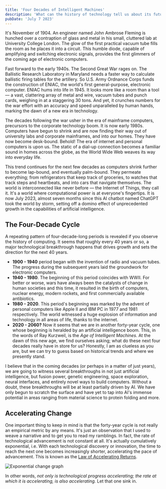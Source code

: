 ```yaml
---
title: 'Four Decades of Intelligent Machines'
description: 'What can the history of technology tell us about its future?'
pubDate: 'July 7 2023'
---
```


It's November of 1904. An engineer named John Ambrose Fleming is hunched over a contraption of glass and metal in his small, cluttered lab at University College London. The glow of the first practical vacuum tube fills the room as he places it into a circuit. This humble diode, capable of amplifying and switching electronic signals, provides the first glimmers of the coming age of electronic computers.

Fast forward to the early 1940s. The Second Great War rages on. The Ballistic Research Laboratory in Maryland needs a faster way to calculate ballistic firing tables for the artillery. So U.S. Army Ordnance Corps funds the construction of ENIAC, the world's first general-purpose, electronic computer. ENIAC hums into life in 1945. It looks more like a room than a tool — a vast, clattering array of metal and wire, vacuum tubes and punch cards, weighing in at a staggering 30 tons. And yet, it crunches numbers for the war effort with an accuracy and speed unparalleled by human hands, marking the dawn of a new era in technology.

The decades following the war usher in the era of mainframe computers, precursors to the corporate technology boom. It is now early 1980s. Computers have begun to shrink and are now finding their way out of university labs and corporate mainframes, and into our homes. They have now become desk-bound. Behold! The era of internet and personal computers is upon us. The static of a dial-up connection becomes a familiar sound in homes across the globe, as the World Wide Web weaves its way into everyday life.

This trend continues for the next few decades as computers shrink further to become lap-bound, and eventually palm-bound. They permeate everything; from refrigerators that keep track of groceries, to watches that track steps and heartbeats, and into cars that navigate themselves. The world is interconnected like never before — the Internet of Things, they call it. It's a world where computational power is at everyone's fingertips. It is now July 2023, almost seven months since this AI chatbot named ChatGPT took the world by storm, setting off a domino effect of unprecedented growth in the capabilities of artificial intelligence.

## The Four-Decade Cycle

A repeating pattern of four-decade-long periods is revealed if you observe the history of computing. It seems that roughly every 40 years or so, a major technological breakthrough happens that drives growth and sets the direction for the next 40 years.

- **1900 - 1940** period began with the invention of radio and vacuum tubes. The progress during the subsequent years laid the groundwork for electronic computers.
- **1940 - 1980**. The beginning of this period coincides with WWII. For better or worse, wars have always been the catalysts of change in human societies and this time, it resulted in the birth of computers, nuclear energy, modern rockets, and first commercially available antibiotics.
- **1980 - 2020**. This period's beginning was marked by the advent of personal computers like Apple II and IBM PC in 1977 and 1981 respectively. The world witnessed a huge explosion of information and technology in all areas of life, thanks to the internet.
- **2020 - 2060?** Now it seems that we are in another forty-year cycle, one whose beginning is heralded by an artificial intelligence boom. This, in the words of Ray Kurzweil, is the _Age of Intelligent Machines_. At the dawn of this new age, we find ourselves asking; what do these next four decades really have in store for us? Honestly, I am as clueless as you are, but we can try to guess based on historical trends and where we presently stand.

I believe that in the coming decades (or perhaps in a matter of just years), we are going to witness several breakthroughs in not just artificial intelligence, but fusion power, genetic engineering, space exploration, neural interfaces, and entirely novel ways to build computers. Without a doubt, these breakthroughs will be at least partially driven by AI. We have only begun to scratch the surface and have yet to tap into AI's immense potential in areas ranging from material science to protein folding and more.

## Accelerating Change

One important thing to keep in mind is that the forty-year cycle is not really an empirical metric by any means. It's just an observation that I used to weave a narrative and to get you to read my ramblings. In fact, the rate of technological advancement is not constant at all. It's actually cumulatively exponential, i.e. With each technological discovery or innovation, the time to reach the next one becomes increasingly shorter, accelerating the pace of advancement. This is known as the [Law of Accelerating Returns](https://www.thekurzweillibrary.com/the-law-of-accelerating-returns).

![Exponential change graph](/media/blog/accelerating-change.jpeg)

In other words, _not only is technological progress accelerating; the rate at which it is accelerating, is also accelerating._ Let that one sink in.
